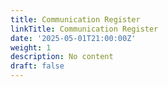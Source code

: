 ```yaml
---
title: Communication Register
linkTitle: Communication Register
date: '2025-05-01T21:00:00Z'
weight: 1
description: No content
draft: false
---
```



